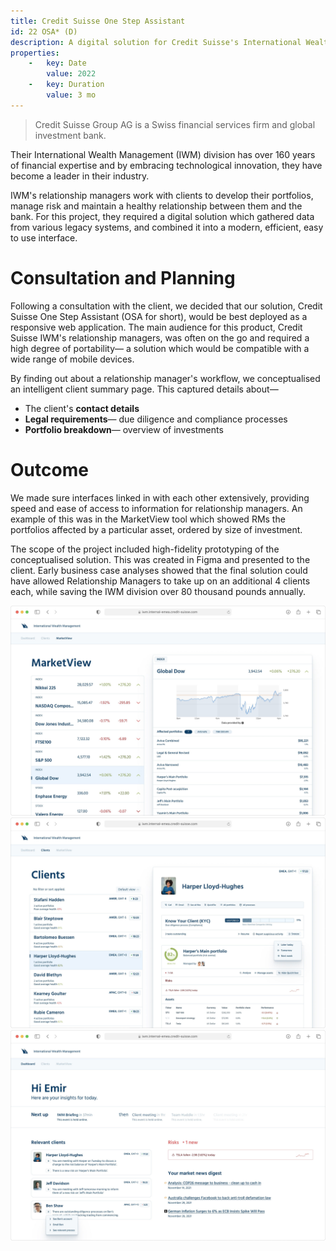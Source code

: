 ```yaml
---
title: Credit Suisse One Step Assistant
id: 22 OSA* (D)
description: A digital solution for Credit Suisse's International Wealth Management division
properties:
    -   key: Date
        value: 2022
    -   key: Duration
        value: 3 mo
---
```

> Credit Suisse Group AG is a Swiss financial services firm and global investment bank.

Their International Wealth Management (IWM) division has over 160 years of financial expertise and by embracing technological innovation, they have become a leader in their industry.

IWM's relationship managers work with clients to develop their portfolios, manage risk and maintain a healthy relationship between them and the bank. For this project, they required a digital solution which gathered data from various legacy systems, and combined it into a modern, efficient, easy to use interface.
# Consultation and Planning

Following a consultation with the client, we decided that our solution, Credit Suisse One Step Assistant (OSA for short), would be best deployed as a responsive web application. The main audience for this product, Credit Suisse IWM's relationship managers, was often on the go and required a high degree of portability— a solution which would be compatible with a wide range of mobile devices.
        
By finding out about a relationship manager's workflow, we conceptualised an intelligent client summary page. This captured details about—
        
- The client's **contact details**
- **Legal requirements**— due diligence and compliance processes
- **Portfolio breakdown**— overview of investments

# Outcome

We made sure interfaces linked in with each other extensively, providing speed and ease of access to information for relationship managers. An example of this was in the MarketView tool which showed RMs the portfolios affected by a particular asset, ordered by size of investment.

The scope of the project included high-fidelity prototyping of the conceptualised solution. This was created in Figma and presented to the client. Early business case analyses showed that the final solution could have allowed Relationship Managers to take up on an additional 4 clients each, while saving the IWM division over 80 thousand pounds annually.

![MarketView— tool for relationship managers to receive signals about risks in the market](../src/credit-suisse-osa/IWM_Market_View_c6f783de6d.jpg)
![Client dashboard](../src/credit-suisse-osa/IWM_Clients_e1b4dab8aa.jpg)
![General dashboard](../src/credit-suisse-osa/IWM_Dashboard_3723836690.jpg)
